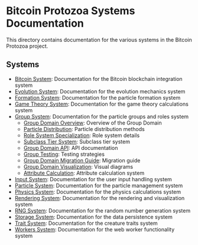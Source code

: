 # Bitcoin Protozoa Systems Documentation

This directory contains documentation for the various systems in the Bitcoin Protozoa project.

## Systems

- [Bitcoin System](https://github.com/BTCEnoch/protozoa_btc/tree/main/docs/systems/bitcoin): Documentation for the Bitcoin blockchain integration system
- [Evolution System](https://github.com/BTCEnoch/protozoa_btc/tree/main/docs/systems/evolution): Documentation for the evolution mechanics system
- [Formation System](https://github.com/BTCEnoch/protozoa_btc/tree/main/docs/systems/formation): Documentation for the particle formation system
- [Game Theory System](https://github.com/BTCEnoch/protozoa_btc/tree/main/docs/systems/game_theory): Documentation for the game theory calculations system
- [Group System](https://github.com/BTCEnoch/protozoa_btc/tree/main/docs/systems/group): Documentation for the particle groups and roles system
  - [Group Domain Overview](https://github.com/BTCEnoch/protozoa_btc/blob/main/docs/systems/group/group_domain_overview.md): Overview of the Group Domain
  - [Particle Distribution](https://github.com/BTCEnoch/protozoa_btc/blob/main/docs/systems/group/particle_distribution.md): Particle distribution methods
  - [Role System Specialization](https://github.com/BTCEnoch/protozoa_btc/blob/main/docs/systems/group/role_system_specialization.md): Role system details
  - [Subclass Tier System](https://github.com/BTCEnoch/protozoa_btc/blob/main/docs/systems/group/subclass_tier_system.md): Subclass tier system
  - [Group Domain API](https://github.com/BTCEnoch/protozoa_btc/blob/main/docs/systems/group/group_domain_api.md): API documentation
  - [Group Testing](https://github.com/BTCEnoch/protozoa_btc/blob/main/docs/systems/group/group_testing.md): Testing strategies
  - [Group Domain Migration Guide](https://github.com/BTCEnoch/protozoa_btc/blob/main/docs/systems/group/group_domain_migration_guide.md): Migration guide
  - [Group Domain Visualization](https://github.com/BTCEnoch/protozoa_btc/blob/main/docs/systems/group/group_domain_visualization.md): Visual diagrams
  - [Attribute Calculation](https://github.com/BTCEnoch/protozoa_btc/blob/main/docs/systems/group/attribute_calculation.md): Attribute calculation system
- [Input System](https://github.com/BTCEnoch/protozoa_btc/tree/main/docs/systems/input): Documentation for the user input handling system
- [Particle System](https://github.com/BTCEnoch/protozoa_btc/tree/main/docs/systems/particle): Documentation for the particle management system
- [Physics System](https://github.com/BTCEnoch/protozoa_btc/tree/main/docs/systems/physics): Documentation for the physics calculations system
- [Rendering System](https://github.com/BTCEnoch/protozoa_btc/tree/main/docs/systems/rendering): Documentation for the rendering and visualization system
- [RNG System](https://github.com/BTCEnoch/protozoa_btc/tree/main/docs/systems/rng): Documentation for the random number generation system
- [Storage System](https://github.com/BTCEnoch/protozoa_btc/tree/main/docs/systems/storage): Documentation for the data persistence system
- [Trait System](https://github.com/BTCEnoch/protozoa_btc/tree/main/docs/systems/trait): Documentation for the creature traits system
- [Workers System](https://github.com/BTCEnoch/protozoa_btc/tree/main/docs/systems/workers): Documentation for the web worker functionality system
